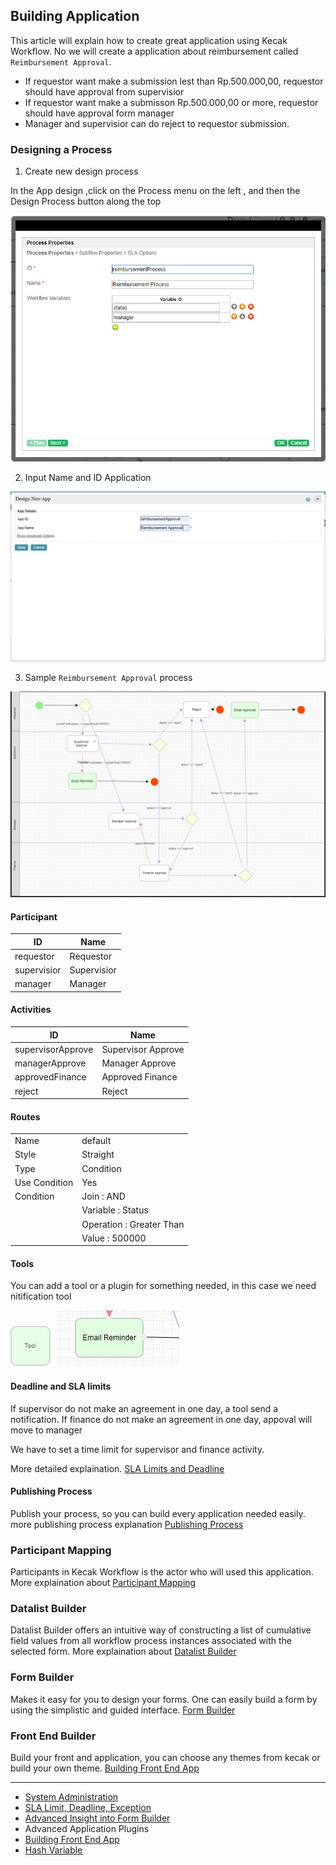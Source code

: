 
## Building Application 

This article will explain how to create great application using Kecak Workflow. No we will create a application about reimbursement called `Reimbursement Approval`.

- If requestor want make a submission lest than Rp.500.000,00, requestor should have approval from supervisior 
- If requestor want make a submisson Rp.500.000,00 or more, requestor should have approval form manager
- Manager and supervisior can do reject to requestor submission.

### Designing a Process
1. Create new design process 

In the App design ,click on the Process menu on the left , and then the Design Process button along the top 

<img src = "https://raw.githubusercontent.com/kinnara-digital-studio/kecak-workflow/master/docs/assets/buildingApplication-createNewDesign.png" alt="buildingApplication-createNewDesign" />

2. Input Name and ID Application
 
<img src = "https://raw.githubusercontent.com/kinnara-digital-studio/kecak-workflow/master/docs/assets/buildingApplication-NameId.png" alt="buildingApplication-NameId" />

3. Sample `Reimbursement Approval` process 

<img src = "https://raw.githubusercontent.com/kinnara-digital-studio/kecak-workflow/master/docs/assets/buildingApplication-designProcess.png" alt="buildingApplication-designProcess" />

#### Participant

| ID | Name |
|---|---
| requestor | Requestor |
| supervisior | Supervisior |
| manager |	Manager |

#### Activities

| ID | Name |
|---|---
| supervisorApprove | Supervisor Approve |
| managerApprove | Manager Approve |
| approvedFinance|	Approved Finance |
| reject | Reject |

#### Routes

|  |  |
|---|---|
| Name | default |
| Style | Straight |
| Type | Condition |
| Use Condition | Yes |
| Condition | Join : AND |
|  | Variable : Status |
|  | Operation : Greater Than |
|  | Value : 500000 |


#### Tools 

You can add a tool or a plugin for something needed, in this case we need nitification tool 

<img src = "https://raw.githubusercontent.com/kinnara-digital-studio/kecak-workflow/master/docs/assets/buildingApplication-deadlineTools.png" alt="buildingApplication-deadlineTools" />

<img src = "https://raw.githubusercontent.com/kinnara-digital-studio/kecak-workflow/master/docs/assets/buildingApplication-deadlineTools1.png" alt="buildingApplication-deadlineTools1" />

#### Deadline and SLA limits 
 
If supervisor do not make an agreement in one day, a tool send a notification. If finance do not  make an agreement in one day, appoval will move to manager 

We have to set a time limit for supervisor and finance activity.

More detailed explaination. [SLA Limits and Deadline](buildingApplication_deadline.md)

#### Publishing Process

Publish your process, so you can build every application needed easily. more publishing process explanation [Publishing Process](buildingPlugins_Process)

### Participant Mapping

Participants in Kecak Workflow is the actor who will used this application. More explaination about [Participant Mapping](buildingPlugins_Participant.md)

### Datalist Builder

Datalist Builder offers an intuitive way of constructing a list of cumulative field values from all workflow process instances associated with the selected form. More explaination about [Datalist Builder]() 

### Form Builder 

Makes it easy for you to design your forms. One can easily build a form by using the simplistic and guided interface. [Form Builder](buildingApplication_FormBuilder.md)

### Front End Builder

Build your front and application, you can choose any themes from kecak or build your own theme. [Building Front End App](buildingAplication_BuildingForntEnd.md)



----

- [System Administration](buidingApplication_MonitorApps.md)
- [SLA Limit, Deadline, Exception](buildingApplication_deadline.md)
- [Advanced Insight into Form Builder](buildingApplication_FormBuilder.md) 
- Advanced Application Plugins
- [Building Front End App](buildingAplication_BuildingForntEnd.md)
- [Hash Variable](buildingAplication_HashVariabel.md)
